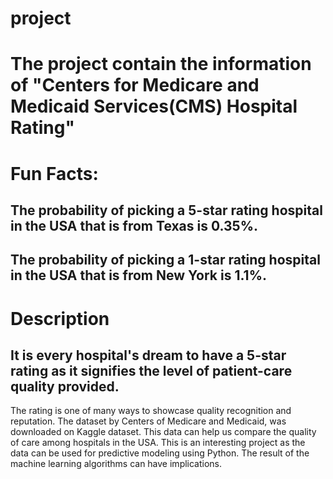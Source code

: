 # project
# The project contain the information of "Centers for Medicare and Medicaid Services(CMS) Hospital Rating"
# Fun Facts:
## The probability of picking a 5-star rating hospital in the USA that is from Texas  is 0.35%.
## The probability of picking a 1-star rating hospital in the USA that is from New York  is 1.1%.

# Description
## It is every hospital's dream to have a 5-star rating as it signifies the level of patient-care quality provided. 
The rating is one of many ways to showcase quality recognition and reputation. The dataset by Centers of Medicare and Medicaid, was downloaded on Kaggle dataset. 
This data can help us compare the quality  of care among hospitals in the USA. This is an interesting project as the data can be used for predictive modeling using Python. 
The result of the machine learning algorithms can have implications. 
